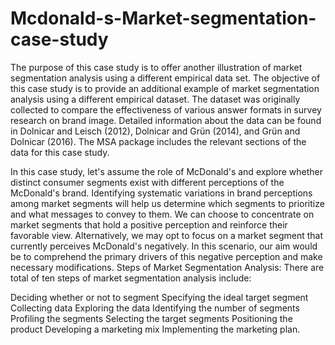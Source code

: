 # Mcdonald-s-Market-segmentation-case-study
The purpose of this case study is to offer another illustration of market segmentation analysis using a different empirical data set.
The objective of this case study is to provide an additional example of market segmentation analysis using a different empirical dataset. The dataset was originally collected to compare the effectiveness of various answer formats in survey research on brand image. Detailed information about the data can be found in Dolnicar and Leisch (2012), Dolnicar and Grün (2014), and Grün and Dolnicar (2016). The MSA package includes the relevant sections of the data for this case study.

In this case study, let's assume the role of McDonald's and explore whether distinct consumer segments exist with different perceptions of the McDonald's brand. Identifying systematic variations in brand perceptions among market segments will help us determine which segments to prioritize and what messages to convey to them. We can choose to concentrate on market segments that hold a positive perception and reinforce their favorable view. Alternatively, we may opt to focus on a market segment that currently perceives McDonald's negatively. In this scenario, our aim would be to comprehend the primary drivers of this negative perception and make necessary modifications.
Steps of Market Segmentation Analysis:
There are total of ten steps of market segmentation analysis include:

Deciding whether or not to segment
Specifying the ideal target segment
Collecting data
Exploring the data
Identifying the number of segments
Profiling the segments
Selecting the target segments
Positioning the product
Developing a marketing mix
Implementing the marketing plan.

